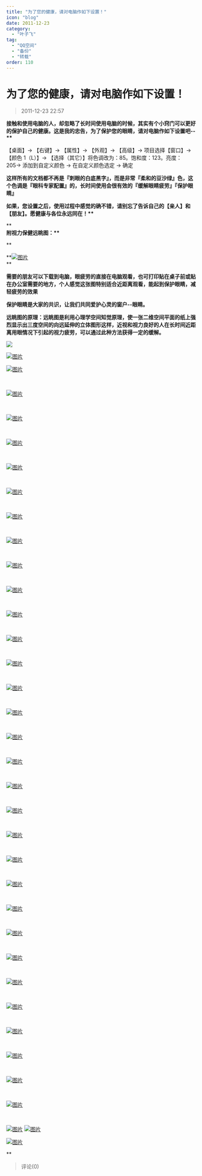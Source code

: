 ```yaml
---
title: "为了您的健康，请对电脑作如下设置！"
icon: "blog"
date: 2011-12-23
category:
  - "叶子飞"
tag:
  - "QQ空间"
  - "备份"
  - "转载"
order: 110
---
```

# 为了您的健康，请对电脑作如下设置！

> 2011-12-23 22:57

**接触和使用电脑的人，却忽略了长时间使用电脑的时候，其实有个小窍门可以更好的保护自己的健康。这是我的忠告，为了保护您的眼睛，请对电脑作如下设置吧\--\*\***

【桌面】→ 【右键】→ 【属性】→ 【外观】→ 【高级】→ 项目选择【窗口】→ 【颜色 1（L）】→ 【选择（其它）】将色调改为：85。饱和度：123。亮度：205→ 添加到自定义颜色 → 在自定义颜色选定 → 确定

**这样所有的文档都不再是『刺眼的白底黑字』，而是非常『柔和的豆沙绿』色，这个色调是『眼科专家配置』的，长时间使用会很有效的『缓解眼睛疲劳』『保护眼睛』**

**如果，您设置之后，使用过程中感觉的确不错，请别忘了告诉自己的【亲人】和【朋友】。愿健康与各位永远同在！\*\***

\*\*  
**附视力保健远眺图：\*\***

\*\*

**[](http://b29.photo.store.qq.com/http_imgload.cgi?/rurl4_b=ead4a0776a10e7157dffd117e32ae0fd836da2450178d47b4ede20e2b56e0512266f3362429018248c4dff09cc810e262cad7c169d950f29d17bea44ae1b325af5b94ea4886115368a189f7c096c12d5d2c7a5b9&a=25&b=29)[](http://b29.photo.store.qq.com/http_imgload.cgi?/rurl4_b=ead4a0776a10e7157dffd117e32ae0fd836da2450178d47b4ede20e2b56e0512266f3362429018248c4dff09cc810e262cad7c169d950f29d17bea44ae1b325af5b94ea4886115368a189f7c096c12d5d2c7a5b9&a=25&b=29)[![图片](https://pan.4a1801.life:11443/d/public/Qzone_wyf/Blogs/images/D9E7BC29.webp)](https://pan.4a1801.life:11443/d/public/Qzone_wyf/Blogs/images/D9E7BC29.webp)  
**

**需要的朋友可以下载到电脑，眼疲劳的直接在电脑观看，也可打印贴在桌子前或贴在办公室需要的地方，个人感觉这张图特别适合近距离观看，能起到保护眼睛，减轻疲劳的效果**

**保护眼睛是大家的共识，让我们共同爱护心灵的窗户\--眼睛。**

**远眺图的原理：远眺图是利用心理学空间知觉原理，使一张二维空间平面的纸上强烈显示出三度空间的向远延伸的立体图形这样，近视和视力良好的人在长时间近距离用眼情况下引起的视力疲劳，可以通过此种方法获得一定的缓解。**

[![](https://pan.4a1801.life:11443/d/public/Qzone_wyf/Blogs/images/66D2CAAB.gif)](https://pan.4a1801.life:11443/d/public/Qzone_wyf/Blogs/images/66D2CAAB.gif)

[](http://b20.photo.store.qq.com/http_imgload.cgi?/rurl4_b=e608e4cd3fb59090361bb60a14faf3882d39383c624c3332abd7ade4fd7bbf3688d5855ac5e4c8e3c00d267ae091709fc2178b72ebfee8eab7ff3843c42c406f3667a75c48fb8b8b0b6b0d1b9d4d58240722de83)[![图片](https://pan.4a1801.life:11443/d/public/Qzone_wyf/Blogs/images/14DEF8CD.webp)](https://pan.4a1801.life:11443/d/public/Qzone_wyf/Blogs/images/14DEF8CD.webp)

[](http://sz.photo.store.qq.com/rurl2=f488e2a96a2a66fa0a196f912d1f995ddd2b8c9f3d0ba8679028f07e0b5fa54669504d00cf8f0c365b62ddc91fc919b4c204c3cdc4e036fb32a901d4e3b4f0c9b900372f125182d2faaca294d08826d12190fbaf)[](http://sz.photo.store.qq.com/rurl2=f488e2a96a2a66fa0a196f912d1f995ddd2b8c9f3d0ba8679028f07e0b5fa54669504d00cf8f0c365b62ddc91fc919b4c204c3cdc4e036fb32a901d4e3b4f0c9b900372f125182d2faaca294d08826d12190fbaf)

[](http://sz.photo.store.qq.com/rurl2=f488e2a96a2a66fa0a196f912d1f995ddd2b8c9f3d0ba8679028f07e0b5fa54669504d00cf8f0c365b62ddc91fc919b4c204c3cdc4e036fb32a901d4e3b4f0c9b900372f125182d2faaca294d08826d12190fbaf)[](http://sz.photo.store.qq.com/rurl2=f488e2a96a2a66fa0a196f912d1f995ddd2b8c9f3d0ba8679028f07e0b5fa54669504d00cf8f0c365b62ddc91fc919b4c204c3cdc4e036fb32a901d4e3b4f0c9b900372f125182d2faaca294d08826d12190fbaf)[](http://sz.photo.store.qq.com/rurl2=f488e2a96a2a66fa0a196f912d1f995ddd2b8c9f3d0ba8679028f07e0b5fa54669504d00cf8f0c365b62ddc91fc919b4c204c3cdc4e036fb32a901d4e3b4f0c9b900372f125182d2faaca294d08826d12190fbaf)[![图片](https://pan.4a1801.life:11443/d/public/Qzone_wyf/Blogs/images/0FA1D139.webp)](https://pan.4a1801.life:11443/d/public/Qzone_wyf/Blogs/images/0FA1D139.webp) ­

­

[](http://sz.photo.store.qq.com/rurl2=d45837f0ab66a9d05338d34e0e17d64b790c3e6976405c1379627afbfed54987452f42f28a77dd07a3af941dc6d7c63a56c87f95136e42269a8df2da9b3a8d42282f4a5bc7c5847254755f1a8f7ce81236b60c99)[](http://sz.photo.store.qq.com/rurl2=d45837f0ab66a9d05338d34e0e17d64b790c3e6976405c1379627afbfed54987452f42f28a77dd07a3af941dc6d7c63a56c87f95136e42269a8df2da9b3a8d42282f4a5bc7c5847254755f1a8f7ce81236b60c99)

[](http://sz.photo.store.qq.com/rurl2=d45837f0ab66a9d05338d34e0e17d64b790c3e6976405c1379627afbfed54987452f42f28a77dd07a3af941dc6d7c63a56c87f95136e42269a8df2da9b3a8d42282f4a5bc7c5847254755f1a8f7ce81236b60c99)[](http://sz.photo.store.qq.com/rurl2=d45837f0ab66a9d05338d34e0e17d64b790c3e6976405c1379627afbfed54987452f42f28a77dd07a3af941dc6d7c63a56c87f95136e42269a8df2da9b3a8d42282f4a5bc7c5847254755f1a8f7ce81236b60c99)[](http://sz.photo.store.qq.com/rurl2=d45837f0ab66a9d05338d34e0e17d64b790c3e6976405c1379627afbfed54987452f42f28a77dd07a3af941dc6d7c63a56c87f95136e42269a8df2da9b3a8d42282f4a5bc7c5847254755f1a8f7ce81236b60c99)[![图片](https://pan.4a1801.life:11443/d/public/Qzone_wyf/Blogs/images/6FE759E5.webp)](https://pan.4a1801.life:11443/d/public/Qzone_wyf/Blogs/images/6FE759E5.webp) ­

­

[](http://sz.photo.store.qq.com/rurl2=5658c7a19a938e2d5000b9b72c10c054a26b3eca5a3bfa7210474461e464d64698756298d9468c80aaecc66e8bdec83f153ae1a5ef75971ec8efcfd0b52eab8100ddfb6240a92f22c02c4ac3c1342744ee12226f)[](http://sz.photo.store.qq.com/rurl2=5658c7a19a938e2d5000b9b72c10c054a26b3eca5a3bfa7210474461e464d64698756298d9468c80aaecc66e8bdec83f153ae1a5ef75971ec8efcfd0b52eab8100ddfb6240a92f22c02c4ac3c1342744ee12226f)

[](http://sz.photo.store.qq.com/rurl2=5658c7a19a938e2d5000b9b72c10c054a26b3eca5a3bfa7210474461e464d64698756298d9468c80aaecc66e8bdec83f153ae1a5ef75971ec8efcfd0b52eab8100ddfb6240a92f22c02c4ac3c1342744ee12226f)[](http://sz.photo.store.qq.com/rurl2=5658c7a19a938e2d5000b9b72c10c054a26b3eca5a3bfa7210474461e464d64698756298d9468c80aaecc66e8bdec83f153ae1a5ef75971ec8efcfd0b52eab8100ddfb6240a92f22c02c4ac3c1342744ee12226f)[](http://sz.photo.store.qq.com/rurl2=5658c7a19a938e2d5000b9b72c10c054a26b3eca5a3bfa7210474461e464d64698756298d9468c80aaecc66e8bdec83f153ae1a5ef75971ec8efcfd0b52eab8100ddfb6240a92f22c02c4ac3c1342744ee12226f)[![图片](https://pan.4a1801.life:11443/d/public/Qzone_wyf/Blogs/images/925C8723.webp)](https://pan.4a1801.life:11443/d/public/Qzone_wyf/Blogs/images/925C8723.webp) ­

­

[](http://sz.photo.store.qq.com/rurl2=2f3221e721b0536dfcfb5b9698d5f2a8a87619300dee80b5db5865818eace2bbc363b4bee4049022c0c41ba684cc7fa4cbb3f15dbc7b39ccfdae92b778b03503d267b34e3c14ba394c28b124d0d45d31904197ae)[](http://sz.photo.store.qq.com/rurl2=2f3221e721b0536dfcfb5b9698d5f2a8a87619300dee80b5db5865818eace2bbc363b4bee4049022c0c41ba684cc7fa4cbb3f15dbc7b39ccfdae92b778b03503d267b34e3c14ba394c28b124d0d45d31904197ae)

[](http://sz.photo.store.qq.com/rurl2=2f3221e721b0536dfcfb5b9698d5f2a8a87619300dee80b5db5865818eace2bbc363b4bee4049022c0c41ba684cc7fa4cbb3f15dbc7b39ccfdae92b778b03503d267b34e3c14ba394c28b124d0d45d31904197ae)[](http://sz.photo.store.qq.com/rurl2=2f3221e721b0536dfcfb5b9698d5f2a8a87619300dee80b5db5865818eace2bbc363b4bee4049022c0c41ba684cc7fa4cbb3f15dbc7b39ccfdae92b778b03503d267b34e3c14ba394c28b124d0d45d31904197ae)[](http://sz.photo.store.qq.com/rurl2=2f3221e721b0536dfcfb5b9698d5f2a8a87619300dee80b5db5865818eace2bbc363b4bee4049022c0c41ba684cc7fa4cbb3f15dbc7b39ccfdae92b778b03503d267b34e3c14ba394c28b124d0d45d31904197ae)[![图片](https://pan.4a1801.life:11443/d/public/Qzone_wyf/Blogs/images/37EF0B3E.webp)](https://pan.4a1801.life:11443/d/public/Qzone_wyf/Blogs/images/37EF0B3E.webp) ­

­

[](http://sz.photo.store.qq.com/rurl2=44a9c2c8d853170f7eea9a8502fa58685edca180ce37e3a9bb6fcb04a6dc09c5a9debd4ff41e4889147292be10fcb67548ff64d9b2bc25ecdeb976accc8dab38d870d331dad95bdc0224b3be185b80fe2d6ece60)[](http://sz.photo.store.qq.com/rurl2=44a9c2c8d853170f7eea9a8502fa58685edca180ce37e3a9bb6fcb04a6dc09c5a9debd4ff41e4889147292be10fcb67548ff64d9b2bc25ecdeb976accc8dab38d870d331dad95bdc0224b3be185b80fe2d6ece60)

[](http://sz.photo.store.qq.com/rurl2=44a9c2c8d853170f7eea9a8502fa58685edca180ce37e3a9bb6fcb04a6dc09c5a9debd4ff41e4889147292be10fcb67548ff64d9b2bc25ecdeb976accc8dab38d870d331dad95bdc0224b3be185b80fe2d6ece60)[](http://sz.photo.store.qq.com/rurl2=44a9c2c8d853170f7eea9a8502fa58685edca180ce37e3a9bb6fcb04a6dc09c5a9debd4ff41e4889147292be10fcb67548ff64d9b2bc25ecdeb976accc8dab38d870d331dad95bdc0224b3be185b80fe2d6ece60)[](http://sz.photo.store.qq.com/rurl2=44a9c2c8d853170f7eea9a8502fa58685edca180ce37e3a9bb6fcb04a6dc09c5a9debd4ff41e4889147292be10fcb67548ff64d9b2bc25ecdeb976accc8dab38d870d331dad95bdc0224b3be185b80fe2d6ece60)[![图片](https://pan.4a1801.life:11443/d/public/Qzone_wyf/Blogs/images/66A200DD.webp)](https://pan.4a1801.life:11443/d/public/Qzone_wyf/Blogs/images/66A200DD.webp) ­

­

[](http://sz.photo.store.qq.com/rurl2=58e555a2fdac6bb4a4f00a322db518de7669ffb5fcc2d9c2a2406599a004b4125a2a1aad76bc4863f107634038ec8258c7611d76d2f03363fdb0ea78d0180dd3ec22334c7c6f5d1e97a79592acd02b22e12f48d5)[](http://sz.photo.store.qq.com/rurl2=58e555a2fdac6bb4a4f00a322db518de7669ffb5fcc2d9c2a2406599a004b4125a2a1aad76bc4863f107634038ec8258c7611d76d2f03363fdb0ea78d0180dd3ec22334c7c6f5d1e97a79592acd02b22e12f48d5)

[](http://sz.photo.store.qq.com/rurl2=58e555a2fdac6bb4a4f00a322db518de7669ffb5fcc2d9c2a2406599a004b4125a2a1aad76bc4863f107634038ec8258c7611d76d2f03363fdb0ea78d0180dd3ec22334c7c6f5d1e97a79592acd02b22e12f48d5)[](http://sz.photo.store.qq.com/rurl2=58e555a2fdac6bb4a4f00a322db518de7669ffb5fcc2d9c2a2406599a004b4125a2a1aad76bc4863f107634038ec8258c7611d76d2f03363fdb0ea78d0180dd3ec22334c7c6f5d1e97a79592acd02b22e12f48d5)[](http://sz.photo.store.qq.com/rurl2=58e555a2fdac6bb4a4f00a322db518de7669ffb5fcc2d9c2a2406599a004b4125a2a1aad76bc4863f107634038ec8258c7611d76d2f03363fdb0ea78d0180dd3ec22334c7c6f5d1e97a79592acd02b22e12f48d5)[![图片](https://pan.4a1801.life:11443/d/public/Qzone_wyf/Blogs/images/B8FF91D4.webp)](https://pan.4a1801.life:11443/d/public/Qzone_wyf/Blogs/images/B8FF91D4.webp) ­

­

[](http://sz.photo.store.qq.com/rurl2=66dac8601f096373b596d5991728a39bc22d53d207116de04c19fb9b42720f192cde4c7f907439380c6fa15987aeac002d73e5f14f91c4f06ee94fa91c939c6090484249eef46f9d09efb56656710378cddf3d80)[](http://sz.photo.store.qq.com/rurl2=66dac8601f096373b596d5991728a39bc22d53d207116de04c19fb9b42720f192cde4c7f907439380c6fa15987aeac002d73e5f14f91c4f06ee94fa91c939c6090484249eef46f9d09efb56656710378cddf3d80)

[](http://sz.photo.store.qq.com/rurl2=66dac8601f096373b596d5991728a39bc22d53d207116de04c19fb9b42720f192cde4c7f907439380c6fa15987aeac002d73e5f14f91c4f06ee94fa91c939c6090484249eef46f9d09efb56656710378cddf3d80)[](http://sz.photo.store.qq.com/rurl2=66dac8601f096373b596d5991728a39bc22d53d207116de04c19fb9b42720f192cde4c7f907439380c6fa15987aeac002d73e5f14f91c4f06ee94fa91c939c6090484249eef46f9d09efb56656710378cddf3d80)[](http://sz.photo.store.qq.com/rurl2=66dac8601f096373b596d5991728a39bc22d53d207116de04c19fb9b42720f192cde4c7f907439380c6fa15987aeac002d73e5f14f91c4f06ee94fa91c939c6090484249eef46f9d09efb56656710378cddf3d80)[![图片](https://pan.4a1801.life:11443/d/public/Qzone_wyf/Blogs/images/E6502565.webp)](https://pan.4a1801.life:11443/d/public/Qzone_wyf/Blogs/images/E6502565.webp) ­

­

[](http://sz.photo.store.qq.com/rurl2=abda5c8ffc7dbf924ff2fd308a3ad9cd38449c8afcad6bc16aca53c3be83ca86c25d6fd92f08a678bf0975880c45db22936d417e700c1179ebb307d7559f893f2ba5203bec59a0c804c12b9fb3faa85665a7902e)[](http://sz.photo.store.qq.com/rurl2=abda5c8ffc7dbf924ff2fd308a3ad9cd38449c8afcad6bc16aca53c3be83ca86c25d6fd92f08a678bf0975880c45db22936d417e700c1179ebb307d7559f893f2ba5203bec59a0c804c12b9fb3faa85665a7902e)

[](http://sz.photo.store.qq.com/rurl2=abda5c8ffc7dbf924ff2fd308a3ad9cd38449c8afcad6bc16aca53c3be83ca86c25d6fd92f08a678bf0975880c45db22936d417e700c1179ebb307d7559f893f2ba5203bec59a0c804c12b9fb3faa85665a7902e)[](http://sz.photo.store.qq.com/rurl2=abda5c8ffc7dbf924ff2fd308a3ad9cd38449c8afcad6bc16aca53c3be83ca86c25d6fd92f08a678bf0975880c45db22936d417e700c1179ebb307d7559f893f2ba5203bec59a0c804c12b9fb3faa85665a7902e)[](http://sz.photo.store.qq.com/rurl2=abda5c8ffc7dbf924ff2fd308a3ad9cd38449c8afcad6bc16aca53c3be83ca86c25d6fd92f08a678bf0975880c45db22936d417e700c1179ebb307d7559f893f2ba5203bec59a0c804c12b9fb3faa85665a7902e)[![图片](https://pan.4a1801.life:11443/d/public/Qzone_wyf/Blogs/images/9641A2D5.webp)](https://pan.4a1801.life:11443/d/public/Qzone_wyf/Blogs/images/9641A2D5.webp) ­

­

[](http://sz.photo.store.qq.com/rurl2=eb5b688f402314d3bd26461591201af0a7679b5f88de06383abf6ec855c77cad3bd14fea38a677a90f13e5e14ce0a4e8c0422db20e35c10717b3297531abf65ae0b262b6d042f179efd337b8ee59c12e49693702)[](http://sz.photo.store.qq.com/rurl2=eb5b688f402314d3bd26461591201af0a7679b5f88de06383abf6ec855c77cad3bd14fea38a677a90f13e5e14ce0a4e8c0422db20e35c10717b3297531abf65ae0b262b6d042f179efd337b8ee59c12e49693702)

[](http://sz.photo.store.qq.com/rurl2=eb5b688f402314d3bd26461591201af0a7679b5f88de06383abf6ec855c77cad3bd14fea38a677a90f13e5e14ce0a4e8c0422db20e35c10717b3297531abf65ae0b262b6d042f179efd337b8ee59c12e49693702)[](http://sz.photo.store.qq.com/rurl2=eb5b688f402314d3bd26461591201af0a7679b5f88de06383abf6ec855c77cad3bd14fea38a677a90f13e5e14ce0a4e8c0422db20e35c10717b3297531abf65ae0b262b6d042f179efd337b8ee59c12e49693702)[](http://sz.photo.store.qq.com/rurl2=eb5b688f402314d3bd26461591201af0a7679b5f88de06383abf6ec855c77cad3bd14fea38a677a90f13e5e14ce0a4e8c0422db20e35c10717b3297531abf65ae0b262b6d042f179efd337b8ee59c12e49693702)[![图片](https://pan.4a1801.life:11443/d/public/Qzone_wyf/Blogs/images/9A2CC3C9.webp)](https://pan.4a1801.life:11443/d/public/Qzone_wyf/Blogs/images/9A2CC3C9.webp) ­

­

[](http://sz.photo.store.qq.com/rurl2=3e742516f8c4a9170f51dc404602e47b99c6486aa1448e55ee52fa85330c08de46c9586753176f4ed45e49e8dc6d273fe3f2332ec25b8293eb164d50bd54c48cc1e2bfe67c426a8f7603ca3859f9ff0b9c8e770e)[](http://sz.photo.store.qq.com/rurl2=3e742516f8c4a9170f51dc404602e47b99c6486aa1448e55ee52fa85330c08de46c9586753176f4ed45e49e8dc6d273fe3f2332ec25b8293eb164d50bd54c48cc1e2bfe67c426a8f7603ca3859f9ff0b9c8e770e)

[](http://sz.photo.store.qq.com/rurl2=3e742516f8c4a9170f51dc404602e47b99c6486aa1448e55ee52fa85330c08de46c9586753176f4ed45e49e8dc6d273fe3f2332ec25b8293eb164d50bd54c48cc1e2bfe67c426a8f7603ca3859f9ff0b9c8e770e)[](http://sz.photo.store.qq.com/rurl2=3e742516f8c4a9170f51dc404602e47b99c6486aa1448e55ee52fa85330c08de46c9586753176f4ed45e49e8dc6d273fe3f2332ec25b8293eb164d50bd54c48cc1e2bfe67c426a8f7603ca3859f9ff0b9c8e770e)[](http://sz.photo.store.qq.com/rurl2=3e742516f8c4a9170f51dc404602e47b99c6486aa1448e55ee52fa85330c08de46c9586753176f4ed45e49e8dc6d273fe3f2332ec25b8293eb164d50bd54c48cc1e2bfe67c426a8f7603ca3859f9ff0b9c8e770e)[![图片](https://pan.4a1801.life:11443/d/public/Qzone_wyf/Blogs/images/5BE8C1DB.webp)](https://pan.4a1801.life:11443/d/public/Qzone_wyf/Blogs/images/5BE8C1DB.webp) ­

­

[](http://sz.photo.store.qq.com/rurl2=07d14d1fb2395501cee104da30134083a237008da9f6f25d29a6454953e6ea9337435a5b5b7f7708dad2bf4f03375abf2e45993c0da771321ce7421d4ab83ddd5373a0ffb8aa0a10f846a67b158181ab71c464cc)[](http://sz.photo.store.qq.com/rurl2=07d14d1fb2395501cee104da30134083a237008da9f6f25d29a6454953e6ea9337435a5b5b7f7708dad2bf4f03375abf2e45993c0da771321ce7421d4ab83ddd5373a0ffb8aa0a10f846a67b158181ab71c464cc)

[](http://sz.photo.store.qq.com/rurl2=07d14d1fb2395501cee104da30134083a237008da9f6f25d29a6454953e6ea9337435a5b5b7f7708dad2bf4f03375abf2e45993c0da771321ce7421d4ab83ddd5373a0ffb8aa0a10f846a67b158181ab71c464cc)[](http://sz.photo.store.qq.com/rurl2=07d14d1fb2395501cee104da30134083a237008da9f6f25d29a6454953e6ea9337435a5b5b7f7708dad2bf4f03375abf2e45993c0da771321ce7421d4ab83ddd5373a0ffb8aa0a10f846a67b158181ab71c464cc)[](http://sz.photo.store.qq.com/rurl2=07d14d1fb2395501cee104da30134083a237008da9f6f25d29a6454953e6ea9337435a5b5b7f7708dad2bf4f03375abf2e45993c0da771321ce7421d4ab83ddd5373a0ffb8aa0a10f846a67b158181ab71c464cc)[![图片](https://pan.4a1801.life:11443/d/public/Qzone_wyf/Blogs/images/D49CE506.webp)](https://pan.4a1801.life:11443/d/public/Qzone_wyf/Blogs/images/D49CE506.webp) ­

­

[](http://sz.photo.store.qq.com/rurl2=dcd090076b2cdec24cfb8b9312961957aa05a1a1861983dac2d21b65677fc883506ad69509e8d38ad7c8adde9e94cbacad63048d70a1f92d3b7c2b264261196501f2adfdfe373e99171f732233f09299e0d985e9)[](http://sz.photo.store.qq.com/rurl2=dcd090076b2cdec24cfb8b9312961957aa05a1a1861983dac2d21b65677fc883506ad69509e8d38ad7c8adde9e94cbacad63048d70a1f92d3b7c2b264261196501f2adfdfe373e99171f732233f09299e0d985e9)

[](http://sz.photo.store.qq.com/rurl2=dcd090076b2cdec24cfb8b9312961957aa05a1a1861983dac2d21b65677fc883506ad69509e8d38ad7c8adde9e94cbacad63048d70a1f92d3b7c2b264261196501f2adfdfe373e99171f732233f09299e0d985e9)[](http://sz.photo.store.qq.com/rurl2=dcd090076b2cdec24cfb8b9312961957aa05a1a1861983dac2d21b65677fc883506ad69509e8d38ad7c8adde9e94cbacad63048d70a1f92d3b7c2b264261196501f2adfdfe373e99171f732233f09299e0d985e9)[](http://sz.photo.store.qq.com/rurl2=dcd090076b2cdec24cfb8b9312961957aa05a1a1861983dac2d21b65677fc883506ad69509e8d38ad7c8adde9e94cbacad63048d70a1f92d3b7c2b264261196501f2adfdfe373e99171f732233f09299e0d985e9)[![图片](https://pan.4a1801.life:11443/d/public/Qzone_wyf/Blogs/images/4E972177.webp)](https://pan.4a1801.life:11443/d/public/Qzone_wyf/Blogs/images/4E972177.webp) ­

­

[](http://sz.photo.store.qq.com/rurl2=e9673b69d723cf0e9ebc0ef0ff9dc81a085701e9acdd872d206e750f0d79578ce8c551f37c2062bdbaba7275da31f9c7d943b5786c52bbd97a1bcce6cef5ace4e1b3d8c8666b0df1d21ef2c3ce45aaed8dd96bdd)[](http://sz.photo.store.qq.com/rurl2=e9673b69d723cf0e9ebc0ef0ff9dc81a085701e9acdd872d206e750f0d79578ce8c551f37c2062bdbaba7275da31f9c7d943b5786c52bbd97a1bcce6cef5ace4e1b3d8c8666b0df1d21ef2c3ce45aaed8dd96bdd)

[](http://sz.photo.store.qq.com/rurl2=e9673b69d723cf0e9ebc0ef0ff9dc81a085701e9acdd872d206e750f0d79578ce8c551f37c2062bdbaba7275da31f9c7d943b5786c52bbd97a1bcce6cef5ace4e1b3d8c8666b0df1d21ef2c3ce45aaed8dd96bdd)[](http://sz.photo.store.qq.com/rurl2=e9673b69d723cf0e9ebc0ef0ff9dc81a085701e9acdd872d206e750f0d79578ce8c551f37c2062bdbaba7275da31f9c7d943b5786c52bbd97a1bcce6cef5ace4e1b3d8c8666b0df1d21ef2c3ce45aaed8dd96bdd)[](http://sz.photo.store.qq.com/rurl2=e9673b69d723cf0e9ebc0ef0ff9dc81a085701e9acdd872d206e750f0d79578ce8c551f37c2062bdbaba7275da31f9c7d943b5786c52bbd97a1bcce6cef5ace4e1b3d8c8666b0df1d21ef2c3ce45aaed8dd96bdd)[![图片](https://pan.4a1801.life:11443/d/public/Qzone_wyf/Blogs/images/808B12CC.webp)](https://pan.4a1801.life:11443/d/public/Qzone_wyf/Blogs/images/808B12CC.webp) ­

­

[](http://sz.photo.store.qq.com/rurl2=bd5cf436a3bdd92f3eabb93ccf6f14df626438ca5212a736c8e0394a6dc495b3a97247c2dca85b012438ee5194c0b806e2b55889ed7b876f5837e5dab9530942106055c14bde66429dec90265c0f77e0446d3e3c)[](http://sz.photo.store.qq.com/rurl2=bd5cf436a3bdd92f3eabb93ccf6f14df626438ca5212a736c8e0394a6dc495b3a97247c2dca85b012438ee5194c0b806e2b55889ed7b876f5837e5dab9530942106055c14bde66429dec90265c0f77e0446d3e3c)

[](http://sz.photo.store.qq.com/rurl2=bd5cf436a3bdd92f3eabb93ccf6f14df626438ca5212a736c8e0394a6dc495b3a97247c2dca85b012438ee5194c0b806e2b55889ed7b876f5837e5dab9530942106055c14bde66429dec90265c0f77e0446d3e3c)[](http://sz.photo.store.qq.com/rurl2=bd5cf436a3bdd92f3eabb93ccf6f14df626438ca5212a736c8e0394a6dc495b3a97247c2dca85b012438ee5194c0b806e2b55889ed7b876f5837e5dab9530942106055c14bde66429dec90265c0f77e0446d3e3c)[](http://sz.photo.store.qq.com/rurl2=bd5cf436a3bdd92f3eabb93ccf6f14df626438ca5212a736c8e0394a6dc495b3a97247c2dca85b012438ee5194c0b806e2b55889ed7b876f5837e5dab9530942106055c14bde66429dec90265c0f77e0446d3e3c)[![图片](https://pan.4a1801.life:11443/d/public/Qzone_wyf/Blogs/images/C5402D13.webp)](https://pan.4a1801.life:11443/d/public/Qzone_wyf/Blogs/images/C5402D13.webp) ­

­

[](http://sz.photo.store.qq.com/rurl2=d41c5a08c3dace0e87461595ddf82bdb7b0f44a885edcdc4cbd6034025688dd6700be3c9b4843e7a7e0ef01b221c39aa134a671a3345d1589e531d3f56157ae13dd128bcb36e204b9983c045506eabca5c21ca4e)[](http://sz.photo.store.qq.com/rurl2=d41c5a08c3dace0e87461595ddf82bdb7b0f44a885edcdc4cbd6034025688dd6700be3c9b4843e7a7e0ef01b221c39aa134a671a3345d1589e531d3f56157ae13dd128bcb36e204b9983c045506eabca5c21ca4e)

[](http://sz.photo.store.qq.com/rurl2=d41c5a08c3dace0e87461595ddf82bdb7b0f44a885edcdc4cbd6034025688dd6700be3c9b4843e7a7e0ef01b221c39aa134a671a3345d1589e531d3f56157ae13dd128bcb36e204b9983c045506eabca5c21ca4e)[](http://sz.photo.store.qq.com/rurl2=d41c5a08c3dace0e87461595ddf82bdb7b0f44a885edcdc4cbd6034025688dd6700be3c9b4843e7a7e0ef01b221c39aa134a671a3345d1589e531d3f56157ae13dd128bcb36e204b9983c045506eabca5c21ca4e)[](http://sz.photo.store.qq.com/rurl2=d41c5a08c3dace0e87461595ddf82bdb7b0f44a885edcdc4cbd6034025688dd6700be3c9b4843e7a7e0ef01b221c39aa134a671a3345d1589e531d3f56157ae13dd128bcb36e204b9983c045506eabca5c21ca4e)[![图片](https://pan.4a1801.life:11443/d/public/Qzone_wyf/Blogs/images/1312E444.webp)](https://pan.4a1801.life:11443/d/public/Qzone_wyf/Blogs/images/1312E444.webp) ­

­

[](http://sz.photo.store.qq.com/rurl2=d6e47ffbe0aba8d4d8751c2dfe5464da458ee84d984882087eef53a3738da65f9cce64875c7fe9f592eaee12ed7580684ca82d0bd06c013f7bb1cd973667facc209f5b73b995b6cfec606b600faadf361dd1781f)[](http://sz.photo.store.qq.com/rurl2=d6e47ffbe0aba8d4d8751c2dfe5464da458ee84d984882087eef53a3738da65f9cce64875c7fe9f592eaee12ed7580684ca82d0bd06c013f7bb1cd973667facc209f5b73b995b6cfec606b600faadf361dd1781f)

[](http://sz.photo.store.qq.com/rurl2=d6e47ffbe0aba8d4d8751c2dfe5464da458ee84d984882087eef53a3738da65f9cce64875c7fe9f592eaee12ed7580684ca82d0bd06c013f7bb1cd973667facc209f5b73b995b6cfec606b600faadf361dd1781f)[](http://sz.photo.store.qq.com/rurl2=d6e47ffbe0aba8d4d8751c2dfe5464da458ee84d984882087eef53a3738da65f9cce64875c7fe9f592eaee12ed7580684ca82d0bd06c013f7bb1cd973667facc209f5b73b995b6cfec606b600faadf361dd1781f)[](http://sz.photo.store.qq.com/rurl2=d6e47ffbe0aba8d4d8751c2dfe5464da458ee84d984882087eef53a3738da65f9cce64875c7fe9f592eaee12ed7580684ca82d0bd06c013f7bb1cd973667facc209f5b73b995b6cfec606b600faadf361dd1781f)[![图片](https://pan.4a1801.life:11443/d/public/Qzone_wyf/Blogs/images/9424754D.webp)](https://pan.4a1801.life:11443/d/public/Qzone_wyf/Blogs/images/9424754D.webp) ­

­

[](http://sz.photo.store.qq.com/rurl2=1e2809156b149471206264bc6f58da83c93149b0639c9eb88353b5f89d728dc198d40c1da2d9290a88121cf46f243d703dfc4cfdbc3e35b0e58e1327586d1f66793bf59c7471e34e64a1a4832a17fc401fb2ed08)[](http://sz.photo.store.qq.com/rurl2=1e2809156b149471206264bc6f58da83c93149b0639c9eb88353b5f89d728dc198d40c1da2d9290a88121cf46f243d703dfc4cfdbc3e35b0e58e1327586d1f66793bf59c7471e34e64a1a4832a17fc401fb2ed08)

[](http://sz.photo.store.qq.com/rurl2=1e2809156b149471206264bc6f58da83c93149b0639c9eb88353b5f89d728dc198d40c1da2d9290a88121cf46f243d703dfc4cfdbc3e35b0e58e1327586d1f66793bf59c7471e34e64a1a4832a17fc401fb2ed08)[](http://sz.photo.store.qq.com/rurl2=1e2809156b149471206264bc6f58da83c93149b0639c9eb88353b5f89d728dc198d40c1da2d9290a88121cf46f243d703dfc4cfdbc3e35b0e58e1327586d1f66793bf59c7471e34e64a1a4832a17fc401fb2ed08)[](http://sz.photo.store.qq.com/rurl2=1e2809156b149471206264bc6f58da83c93149b0639c9eb88353b5f89d728dc198d40c1da2d9290a88121cf46f243d703dfc4cfdbc3e35b0e58e1327586d1f66793bf59c7471e34e64a1a4832a17fc401fb2ed08)[![图片](https://pan.4a1801.life:11443/d/public/Qzone_wyf/Blogs/images/BDFAAAE7.webp)](https://pan.4a1801.life:11443/d/public/Qzone_wyf/Blogs/images/BDFAAAE7.webp) ­

­

[](http://sz.photo.store.qq.com/rurl2=0cb1319be15689a43e69d3d025d134d75790c0be0be6d5beb76ddfb749b76944763754e0f51f93cddf55b0bb62c5a516f13a0b3b76136223047592aa0f2ceda4a9d5baa48b7f7a3705e95f4c2f48bc39e4fc7d6c)[](http://sz.photo.store.qq.com/rurl2=0cb1319be15689a43e69d3d025d134d75790c0be0be6d5beb76ddfb749b76944763754e0f51f93cddf55b0bb62c5a516f13a0b3b76136223047592aa0f2ceda4a9d5baa48b7f7a3705e95f4c2f48bc39e4fc7d6c)

[](http://sz.photo.store.qq.com/rurl2=0cb1319be15689a43e69d3d025d134d75790c0be0be6d5beb76ddfb749b76944763754e0f51f93cddf55b0bb62c5a516f13a0b3b76136223047592aa0f2ceda4a9d5baa48b7f7a3705e95f4c2f48bc39e4fc7d6c)[](http://sz.photo.store.qq.com/rurl2=0cb1319be15689a43e69d3d025d134d75790c0be0be6d5beb76ddfb749b76944763754e0f51f93cddf55b0bb62c5a516f13a0b3b76136223047592aa0f2ceda4a9d5baa48b7f7a3705e95f4c2f48bc39e4fc7d6c)[](http://sz.photo.store.qq.com/rurl2=0cb1319be15689a43e69d3d025d134d75790c0be0be6d5beb76ddfb749b76944763754e0f51f93cddf55b0bb62c5a516f13a0b3b76136223047592aa0f2ceda4a9d5baa48b7f7a3705e95f4c2f48bc39e4fc7d6c)[![图片](https://pan.4a1801.life:11443/d/public/Qzone_wyf/Blogs/images/F9D23A64.webp)](https://pan.4a1801.life:11443/d/public/Qzone_wyf/Blogs/images/F9D23A64.webp) ­

­

[](http://sz.photo.store.qq.com/rurl2=56593839040bbc8c4b1d779b991c79e9e94b2383beb25d58cb338f8d9ce13b9734b525924f4f21efbc766e0ef1f57794ce357f2ee1524d1aeff243d39fc245b7a4c6b9ae4e3ea930b48145b31c965ab05a558228)[](http://sz.photo.store.qq.com/rurl2=56593839040bbc8c4b1d779b991c79e9e94b2383beb25d58cb338f8d9ce13b9734b525924f4f21efbc766e0ef1f57794ce357f2ee1524d1aeff243d39fc245b7a4c6b9ae4e3ea930b48145b31c965ab05a558228)

[](http://sz.photo.store.qq.com/rurl2=56593839040bbc8c4b1d779b991c79e9e94b2383beb25d58cb338f8d9ce13b9734b525924f4f21efbc766e0ef1f57794ce357f2ee1524d1aeff243d39fc245b7a4c6b9ae4e3ea930b48145b31c965ab05a558228)[](http://sz.photo.store.qq.com/rurl2=56593839040bbc8c4b1d779b991c79e9e94b2383beb25d58cb338f8d9ce13b9734b525924f4f21efbc766e0ef1f57794ce357f2ee1524d1aeff243d39fc245b7a4c6b9ae4e3ea930b48145b31c965ab05a558228)[](http://sz.photo.store.qq.com/rurl2=56593839040bbc8c4b1d779b991c79e9e94b2383beb25d58cb338f8d9ce13b9734b525924f4f21efbc766e0ef1f57794ce357f2ee1524d1aeff243d39fc245b7a4c6b9ae4e3ea930b48145b31c965ab05a558228)[![图片](https://pan.4a1801.life:11443/d/public/Qzone_wyf/Blogs/images/2238C54F.webp)](https://pan.4a1801.life:11443/d/public/Qzone_wyf/Blogs/images/2238C54F.webp) ­

­

[](http://sz.photo.store.qq.com/rurl2=2629c1fe53dcd8ccbb26e2890d5809ecad6604ae52dcd71d51eabbab471ca20df1b60e48f3e57d8bfc42e0d50d58908f1453cd68138f634a5161ff5e2339d914a5c7e164d6f8fc589f5fdfb3ba44067987183a2e)[](http://sz.photo.store.qq.com/rurl2=2629c1fe53dcd8ccbb26e2890d5809ecad6604ae52dcd71d51eabbab471ca20df1b60e48f3e57d8bfc42e0d50d58908f1453cd68138f634a5161ff5e2339d914a5c7e164d6f8fc589f5fdfb3ba44067987183a2e)

[](http://sz.photo.store.qq.com/rurl2=2629c1fe53dcd8ccbb26e2890d5809ecad6604ae52dcd71d51eabbab471ca20df1b60e48f3e57d8bfc42e0d50d58908f1453cd68138f634a5161ff5e2339d914a5c7e164d6f8fc589f5fdfb3ba44067987183a2e)[](http://sz.photo.store.qq.com/rurl2=2629c1fe53dcd8ccbb26e2890d5809ecad6604ae52dcd71d51eabbab471ca20df1b60e48f3e57d8bfc42e0d50d58908f1453cd68138f634a5161ff5e2339d914a5c7e164d6f8fc589f5fdfb3ba44067987183a2e)[](http://sz.photo.store.qq.com/rurl2=2629c1fe53dcd8ccbb26e2890d5809ecad6604ae52dcd71d51eabbab471ca20df1b60e48f3e57d8bfc42e0d50d58908f1453cd68138f634a5161ff5e2339d914a5c7e164d6f8fc589f5fdfb3ba44067987183a2e)[![图片](https://pan.4a1801.life:11443/d/public/Qzone_wyf/Blogs/images/4C55A798.webp)](https://pan.4a1801.life:11443/d/public/Qzone_wyf/Blogs/images/4C55A798.webp) ­

­

[](http://sz.photo.store.qq.com/rurl2=8cc9600f93ae1ec9802f84142ee6fa08085aafd2cd008103c806bc7a357393c2662a9180bbc064d247d5791f92f1315ab98176c335c066cd26fe5fc9eb3c30c5b922d426243a3f4364d17df78c90d99d36df9357)[](http://sz.photo.store.qq.com/rurl2=8cc9600f93ae1ec9802f84142ee6fa08085aafd2cd008103c806bc7a357393c2662a9180bbc064d247d5791f92f1315ab98176c335c066cd26fe5fc9eb3c30c5b922d426243a3f4364d17df78c90d99d36df9357)

[](http://sz.photo.store.qq.com/rurl2=8cc9600f93ae1ec9802f84142ee6fa08085aafd2cd008103c806bc7a357393c2662a9180bbc064d247d5791f92f1315ab98176c335c066cd26fe5fc9eb3c30c5b922d426243a3f4364d17df78c90d99d36df9357)[](http://sz.photo.store.qq.com/rurl2=8cc9600f93ae1ec9802f84142ee6fa08085aafd2cd008103c806bc7a357393c2662a9180bbc064d247d5791f92f1315ab98176c335c066cd26fe5fc9eb3c30c5b922d426243a3f4364d17df78c90d99d36df9357)[](http://sz.photo.store.qq.com/rurl2=8cc9600f93ae1ec9802f84142ee6fa08085aafd2cd008103c806bc7a357393c2662a9180bbc064d247d5791f92f1315ab98176c335c066cd26fe5fc9eb3c30c5b922d426243a3f4364d17df78c90d99d36df9357)[![图片](https://pan.4a1801.life:11443/d/public/Qzone_wyf/Blogs/images/69848BB0.webp)](https://pan.4a1801.life:11443/d/public/Qzone_wyf/Blogs/images/69848BB0.webp) ­

­

[](http://sz.photo.store.qq.com/rurl2=7cb8e3c52bac899666e2b763ecba19f9cf7a2b6496aaaff0335708670cadd48ad3a2e7b0d163bcbb5a06f7b12c194e77549257a165c20a85013f1d8703ca01fc2b8397589d52a6932912beb41260331ce195c98d)[](http://sz.photo.store.qq.com/rurl2=7cb8e3c52bac899666e2b763ecba19f9cf7a2b6496aaaff0335708670cadd48ad3a2e7b0d163bcbb5a06f7b12c194e77549257a165c20a85013f1d8703ca01fc2b8397589d52a6932912beb41260331ce195c98d)

[](http://sz.photo.store.qq.com/rurl2=7cb8e3c52bac899666e2b763ecba19f9cf7a2b6496aaaff0335708670cadd48ad3a2e7b0d163bcbb5a06f7b12c194e77549257a165c20a85013f1d8703ca01fc2b8397589d52a6932912beb41260331ce195c98d)[](http://sz.photo.store.qq.com/rurl2=7cb8e3c52bac899666e2b763ecba19f9cf7a2b6496aaaff0335708670cadd48ad3a2e7b0d163bcbb5a06f7b12c194e77549257a165c20a85013f1d8703ca01fc2b8397589d52a6932912beb41260331ce195c98d)[](http://sz.photo.store.qq.com/rurl2=7cb8e3c52bac899666e2b763ecba19f9cf7a2b6496aaaff0335708670cadd48ad3a2e7b0d163bcbb5a06f7b12c194e77549257a165c20a85013f1d8703ca01fc2b8397589d52a6932912beb41260331ce195c98d)[![图片](https://pan.4a1801.life:11443/d/public/Qzone_wyf/Blogs/images/C1FEA438.webp)](https://pan.4a1801.life:11443/d/public/Qzone_wyf/Blogs/images/C1FEA438.webp) ­

­

[](http://sz.photo.store.qq.com/rurl2=d5220f18a2f16e6e5f0b4465025dc53815b66b78f8b38e3a82d41bcf88021b574bba5792326fff13e243fd7b8a6d770e638b0d30d96e786cddb448084b0d817d420f4e5d5f8a3db4e6934d59294443a9bf1762e6)[](http://sz.photo.store.qq.com/rurl2=d5220f18a2f16e6e5f0b4465025dc53815b66b78f8b38e3a82d41bcf88021b574bba5792326fff13e243fd7b8a6d770e638b0d30d96e786cddb448084b0d817d420f4e5d5f8a3db4e6934d59294443a9bf1762e6)

[](http://sz.photo.store.qq.com/rurl2=d5220f18a2f16e6e5f0b4465025dc53815b66b78f8b38e3a82d41bcf88021b574bba5792326fff13e243fd7b8a6d770e638b0d30d96e786cddb448084b0d817d420f4e5d5f8a3db4e6934d59294443a9bf1762e6)[](http://sz.photo.store.qq.com/rurl2=d5220f18a2f16e6e5f0b4465025dc53815b66b78f8b38e3a82d41bcf88021b574bba5792326fff13e243fd7b8a6d770e638b0d30d96e786cddb448084b0d817d420f4e5d5f8a3db4e6934d59294443a9bf1762e6)[](http://sz.photo.store.qq.com/rurl2=d5220f18a2f16e6e5f0b4465025dc53815b66b78f8b38e3a82d41bcf88021b574bba5792326fff13e243fd7b8a6d770e638b0d30d96e786cddb448084b0d817d420f4e5d5f8a3db4e6934d59294443a9bf1762e6)[![图片](https://pan.4a1801.life:11443/d/public/Qzone_wyf/Blogs/images/97998ADC.webp)](https://pan.4a1801.life:11443/d/public/Qzone_wyf/Blogs/images/97998ADC.webp) ­

­

[](http://sz.photo.store.qq.com/rurl2=abda5c8ffc7dbf924ff2fd308a3ad9cde37abed029dd3a931c56bc0117194545765a8782a043e070a36b5dd380a000f880158fde32a7963a19247fd5630010477010220f497f39e6aa0e2afdc993eb39f522fa74)[](http://sz.photo.store.qq.com/rurl2=abda5c8ffc7dbf924ff2fd308a3ad9cde37abed029dd3a931c56bc0117194545765a8782a043e070a36b5dd380a000f880158fde32a7963a19247fd5630010477010220f497f39e6aa0e2afdc993eb39f522fa74)

[](http://sz.photo.store.qq.com/rurl2=abda5c8ffc7dbf924ff2fd308a3ad9cde37abed029dd3a931c56bc0117194545765a8782a043e070a36b5dd380a000f880158fde32a7963a19247fd5630010477010220f497f39e6aa0e2afdc993eb39f522fa74)[](http://sz.photo.store.qq.com/rurl2=abda5c8ffc7dbf924ff2fd308a3ad9cde37abed029dd3a931c56bc0117194545765a8782a043e070a36b5dd380a000f880158fde32a7963a19247fd5630010477010220f497f39e6aa0e2afdc993eb39f522fa74)[](http://sz.photo.store.qq.com/rurl2=abda5c8ffc7dbf924ff2fd308a3ad9cde37abed029dd3a931c56bc0117194545765a8782a043e070a36b5dd380a000f880158fde32a7963a19247fd5630010477010220f497f39e6aa0e2afdc993eb39f522fa74)[![图片](https://pan.4a1801.life:11443/d/public/Qzone_wyf/Blogs/images/B2B2FBA0.webp)](https://pan.4a1801.life:11443/d/public/Qzone_wyf/Blogs/images/B2B2FBA0.webp) ­

­

[](http://sz.photo.store.qq.com/rurl2=a9e13f1518be0a7a3ce434c7930a3ae58283c04389c9912ff3b59ab0bd9d92abbdc32cab4f468494a0295029d775e3748bb37a9f707963ec982587cb84218d18458a88af75c21defa449301e3f27aadedb0a32e5)[](http://sz.photo.store.qq.com/rurl2=a9e13f1518be0a7a3ce434c7930a3ae58283c04389c9912ff3b59ab0bd9d92abbdc32cab4f468494a0295029d775e3748bb37a9f707963ec982587cb84218d18458a88af75c21defa449301e3f27aadedb0a32e5)

[](http://sz.photo.store.qq.com/rurl2=a9e13f1518be0a7a3ce434c7930a3ae58283c04389c9912ff3b59ab0bd9d92abbdc32cab4f468494a0295029d775e3748bb37a9f707963ec982587cb84218d18458a88af75c21defa449301e3f27aadedb0a32e5)[](http://sz.photo.store.qq.com/rurl2=a9e13f1518be0a7a3ce434c7930a3ae58283c04389c9912ff3b59ab0bd9d92abbdc32cab4f468494a0295029d775e3748bb37a9f707963ec982587cb84218d18458a88af75c21defa449301e3f27aadedb0a32e5)[](http://sz.photo.store.qq.com/rurl2=a9e13f1518be0a7a3ce434c7930a3ae58283c04389c9912ff3b59ab0bd9d92abbdc32cab4f468494a0295029d775e3748bb37a9f707963ec982587cb84218d18458a88af75c21defa449301e3f27aadedb0a32e5)[![图片](https://pan.4a1801.life:11443/d/public/Qzone_wyf/Blogs/images/52E99098.webp)](https://pan.4a1801.life:11443/d/public/Qzone_wyf/Blogs/images/52E99098.webp) ­

­

[](http://sz.photo.store.qq.com/rurl2=9f10d34805afd2f615ad00e6eacfb311c1b10476769865b350dcc472b8441357cc8c752545958c8e9b9790ffd855229b4232b74793f8d7fdf36bb6bae8bffa8ae89ddc4921783205dc2146ee0459509e800a7dcc)[](http://sz.photo.store.qq.com/rurl2=9f10d34805afd2f615ad00e6eacfb311c1b10476769865b350dcc472b8441357cc8c752545958c8e9b9790ffd855229b4232b74793f8d7fdf36bb6bae8bffa8ae89ddc4921783205dc2146ee0459509e800a7dcc)

[](http://sz.photo.store.qq.com/rurl2=9f10d34805afd2f615ad00e6eacfb311c1b10476769865b350dcc472b8441357cc8c752545958c8e9b9790ffd855229b4232b74793f8d7fdf36bb6bae8bffa8ae89ddc4921783205dc2146ee0459509e800a7dcc)[](http://sz.photo.store.qq.com/rurl2=9f10d34805afd2f615ad00e6eacfb311c1b10476769865b350dcc472b8441357cc8c752545958c8e9b9790ffd855229b4232b74793f8d7fdf36bb6bae8bffa8ae89ddc4921783205dc2146ee0459509e800a7dcc)[](http://sz.photo.store.qq.com/rurl2=9f10d34805afd2f615ad00e6eacfb311c1b10476769865b350dcc472b8441357cc8c752545958c8e9b9790ffd855229b4232b74793f8d7fdf36bb6bae8bffa8ae89ddc4921783205dc2146ee0459509e800a7dcc)[![图片](https://pan.4a1801.life:11443/d/public/Qzone_wyf/Blogs/images/C1173A7C.webp)](https://pan.4a1801.life:11443/d/public/Qzone_wyf/Blogs/images/C1173A7C.webp) ­

­

[](http://sz.photo.store.qq.com/rurl2=ada66efa48e6072cec1c551a39add101444f43b0fb23d6107d109054cf106085ca238647e26e4d8552886619726c9392981529af71f6bc00653dc74ff3be7ee4c5ef2619a52acb0dab1754880d88f329ac25c84f)[](http://sz.photo.store.qq.com/rurl2=ada66efa48e6072cec1c551a39add101444f43b0fb23d6107d109054cf106085ca238647e26e4d8552886619726c9392981529af71f6bc00653dc74ff3be7ee4c5ef2619a52acb0dab1754880d88f329ac25c84f)

[](http://sz.photo.store.qq.com/rurl2=ada66efa48e6072cec1c551a39add101444f43b0fb23d6107d109054cf106085ca238647e26e4d8552886619726c9392981529af71f6bc00653dc74ff3be7ee4c5ef2619a52acb0dab1754880d88f329ac25c84f)[](http://sz.photo.store.qq.com/rurl2=ada66efa48e6072cec1c551a39add101444f43b0fb23d6107d109054cf106085ca238647e26e4d8552886619726c9392981529af71f6bc00653dc74ff3be7ee4c5ef2619a52acb0dab1754880d88f329ac25c84f)[](http://sz.photo.store.qq.com/rurl2=ada66efa48e6072cec1c551a39add101444f43b0fb23d6107d109054cf106085ca238647e26e4d8552886619726c9392981529af71f6bc00653dc74ff3be7ee4c5ef2619a52acb0dab1754880d88f329ac25c84f)[![图片](https://pan.4a1801.life:11443/d/public/Qzone_wyf/Blogs/images/C8FC593F.webp)](https://pan.4a1801.life:11443/d/public/Qzone_wyf/Blogs/images/C8FC593F.webp) ­

­

[](http://sz.photo.store.qq.com/rurl2=e26ea006388930a5e67bbcc89d872d3df81576deb5c0aafea51e71838c23ac74be854a717a46e8d5c06a844f7974ebeceba9a1e3a4b99a9f95aec0ff4af1338fb4873eafa7d3224a5c67301e5d9e59e84ce98b4c)[](http://sz.photo.store.qq.com/rurl2=e26ea006388930a5e67bbcc89d872d3df81576deb5c0aafea51e71838c23ac74be854a717a46e8d5c06a844f7974ebeceba9a1e3a4b99a9f95aec0ff4af1338fb4873eafa7d3224a5c67301e5d9e59e84ce98b4c)

[](http://sz.photo.store.qq.com/rurl2=e26ea006388930a5e67bbcc89d872d3df81576deb5c0aafea51e71838c23ac74be854a717a46e8d5c06a844f7974ebeceba9a1e3a4b99a9f95aec0ff4af1338fb4873eafa7d3224a5c67301e5d9e59e84ce98b4c)[](http://sz.photo.store.qq.com/rurl2=e26ea006388930a5e67bbcc89d872d3df81576deb5c0aafea51e71838c23ac74be854a717a46e8d5c06a844f7974ebeceba9a1e3a4b99a9f95aec0ff4af1338fb4873eafa7d3224a5c67301e5d9e59e84ce98b4c)[](http://sz.photo.store.qq.com/rurl2=e26ea006388930a5e67bbcc89d872d3df81576deb5c0aafea51e71838c23ac74be854a717a46e8d5c06a844f7974ebeceba9a1e3a4b99a9f95aec0ff4af1338fb4873eafa7d3224a5c67301e5d9e59e84ce98b4c)[![图片](https://pan.4a1801.life:11443/d/public/Qzone_wyf/Blogs/images/CB3D286C.webp)](https://pan.4a1801.life:11443/d/public/Qzone_wyf/Blogs/images/CB3D286C.webp) ­

­

[](http://sz.photo.store.qq.com/rurl2=7fa046415c0c52b52204fae13f925f80e4d909c7dbd676f916a21613c3f27713364a07587d4b08942e407afdf5792239f71acd141a5f333540bd795d98856059b41c6fad65a97aa792920e07f48366e34c1b96e0)[](http://sz.photo.store.qq.com/rurl2=7fa046415c0c52b52204fae13f925f80e4d909c7dbd676f916a21613c3f27713364a07587d4b08942e407afdf5792239f71acd141a5f333540bd795d98856059b41c6fad65a97aa792920e07f48366e34c1b96e0)

[](http://sz.photo.store.qq.com/rurl2=7fa046415c0c52b52204fae13f925f80e4d909c7dbd676f916a21613c3f27713364a07587d4b08942e407afdf5792239f71acd141a5f333540bd795d98856059b41c6fad65a97aa792920e07f48366e34c1b96e0)[](http://sz.photo.store.qq.com/rurl2=7fa046415c0c52b52204fae13f925f80e4d909c7dbd676f916a21613c3f27713364a07587d4b08942e407afdf5792239f71acd141a5f333540bd795d98856059b41c6fad65a97aa792920e07f48366e34c1b96e0)[](http://sz.photo.store.qq.com/rurl2=7fa046415c0c52b52204fae13f925f80e4d909c7dbd676f916a21613c3f27713364a07587d4b08942e407afdf5792239f71acd141a5f333540bd795d98856059b41c6fad65a97aa792920e07f48366e34c1b96e0)[![图片](https://pan.4a1801.life:11443/d/public/Qzone_wyf/Blogs/images/972BFB62.webp)](https://pan.4a1801.life:11443/d/public/Qzone_wyf/Blogs/images/972BFB62.webp) ­

­

[](http://sz.photo.store.qq.com/rurl2=dce7cfecff7fd0b218818d5d42d9df4649506e9ff2a4a96b62b0560ba9cf282f42ef9e294425cb91780ee3279c38c78f63feb3bc68d14470982060a824315c0b750ed104baf575d8fa52beb46414007acdd81db8)[](http://sz.photo.store.qq.com/rurl2=dce7cfecff7fd0b218818d5d42d9df4649506e9ff2a4a96b62b0560ba9cf282f42ef9e294425cb91780ee3279c38c78f63feb3bc68d14470982060a824315c0b750ed104baf575d8fa52beb46414007acdd81db8)

[](http://sz.photo.store.qq.com/rurl2=dce7cfecff7fd0b218818d5d42d9df4649506e9ff2a4a96b62b0560ba9cf282f42ef9e294425cb91780ee3279c38c78f63feb3bc68d14470982060a824315c0b750ed104baf575d8fa52beb46414007acdd81db8)[](http://sz.photo.store.qq.com/rurl2=dce7cfecff7fd0b218818d5d42d9df4649506e9ff2a4a96b62b0560ba9cf282f42ef9e294425cb91780ee3279c38c78f63feb3bc68d14470982060a824315c0b750ed104baf575d8fa52beb46414007acdd81db8)[](http://sz.photo.store.qq.com/rurl2=dce7cfecff7fd0b218818d5d42d9df4649506e9ff2a4a96b62b0560ba9cf282f42ef9e294425cb91780ee3279c38c78f63feb3bc68d14470982060a824315c0b750ed104baf575d8fa52beb46414007acdd81db8)[![图片](https://pan.4a1801.life:11443/d/public/Qzone_wyf/Blogs/images/201D67FA.webp)](https://pan.4a1801.life:11443/d/public/Qzone_wyf/Blogs/images/201D67FA.webp) ­

­

[](http://sz.photo.store.qq.com/rurl2=2fd21460c54c89a6d7d92234c2b96c2c0ff652200fdfde488c54a3d825546f580bd53830302fbf644377b8204e110a5b9e979876044fed84b5ed141cc6674db61616cf85d818288072228180f77b4613f3a8f8d3)[](http://sz.photo.store.qq.com/rurl2=2fd21460c54c89a6d7d92234c2b96c2c0ff652200fdfde488c54a3d825546f580bd53830302fbf644377b8204e110a5b9e979876044fed84b5ed141cc6674db61616cf85d818288072228180f77b4613f3a8f8d3)

[](http://sz.photo.store.qq.com/rurl2=2fd21460c54c89a6d7d92234c2b96c2c0ff652200fdfde488c54a3d825546f580bd53830302fbf644377b8204e110a5b9e979876044fed84b5ed141cc6674db61616cf85d818288072228180f77b4613f3a8f8d3)[](http://sz.photo.store.qq.com/rurl2=2fd21460c54c89a6d7d92234c2b96c2c0ff652200fdfde488c54a3d825546f580bd53830302fbf644377b8204e110a5b9e979876044fed84b5ed141cc6674db61616cf85d818288072228180f77b4613f3a8f8d3)[](http://sz.photo.store.qq.com/rurl2=2fd21460c54c89a6d7d92234c2b96c2c0ff652200fdfde488c54a3d825546f580bd53830302fbf644377b8204e110a5b9e979876044fed84b5ed141cc6674db61616cf85d818288072228180f77b4613f3a8f8d3)[![图片](https://pan.4a1801.life:11443/d/public/Qzone_wyf/Blogs/images/4A14287D.webp)](https://pan.4a1801.life:11443/d/public/Qzone_wyf/Blogs/images/4A14287D.webp) ­

­

[](http://imgcache.qq.com/ac/b.gif)[](http://imgcache.qq.com/ac/b.gif)[](http://imgcache.qq.com/ac/b.gif)[![图片](https://pan.4a1801.life:11443/d/public/Qzone_wyf/Blogs/images/CA7DCC88.gif)](https://pan.4a1801.life:11443/d/public/Qzone_wyf/Blogs/images/CA7DCC88.gif) ­[](http://sz.photo.store.qq.com/rurl2=a4dbcb0d57c61405c594c828576a8dd5f41c0df33bf599f31e8f51e4a54def914f116d7727d7a6e38e0f1f1b9071abfa94ee07df7ce7f6303c32af568c0cbebb7300c5f479a4c2d57d3cd4e598c3ac1ffbb68205)[](http://sz.photo.store.qq.com/rurl2=a4dbcb0d57c61405c594c828576a8dd5f41c0df33bf599f31e8f51e4a54def914f116d7727d7a6e38e0f1f1b9071abfa94ee07df7ce7f6303c32af568c0cbebb7300c5f479a4c2d57d3cd4e598c3ac1ffbb68205)[](http://sz.photo.store.qq.com/rurl2=a4dbcb0d57c61405c594c828576a8dd5f41c0df33bf599f31e8f51e4a54def914f116d7727d7a6e38e0f1f1b9071abfa94ee07df7ce7f6303c32af568c0cbebb7300c5f479a4c2d57d3cd4e598c3ac1ffbb68205)[![图片](https://pan.4a1801.life:11443/d/public/Qzone_wyf/Blogs/images/EDA16058.webp)](https://pan.4a1801.life:11443/d/public/Qzone_wyf/Blogs/images/EDA16058.webp) ­

[](http://sz.photo.store.qq.com/rurl2=dbb20e279445b4c7dcd1606ccc1fd01473783a117552f26ea061bf33ef8a4a77cae384adb4fe13d0f6e28a91fd91c9a09ab68ee1c715190fa3851a9aed84696a7f3c4ca56919d597c59e9cbabe5fffc0da394297)[](http://sz.photo.store.qq.com/rurl2=dbb20e279445b4c7dcd1606ccc1fd01473783a117552f26ea061bf33ef8a4a77cae384adb4fe13d0f6e28a91fd91c9a09ab68ee1c715190fa3851a9aed84696a7f3c4ca56919d597c59e9cbabe5fffc0da394297)

[](http://sz.photo.store.qq.com/rurl2=dbb20e279445b4c7dcd1606ccc1fd01473783a117552f26ea061bf33ef8a4a77cae384adb4fe13d0f6e28a91fd91c9a09ab68ee1c715190fa3851a9aed84696a7f3c4ca56919d597c59e9cbabe5fffc0da394297)[](http://sz.photo.store.qq.com/rurl2=dbb20e279445b4c7dcd1606ccc1fd01473783a117552f26ea061bf33ef8a4a77cae384adb4fe13d0f6e28a91fd91c9a09ab68ee1c715190fa3851a9aed84696a7f3c4ca56919d597c59e9cbabe5fffc0da394297)[](http://sz.photo.store.qq.com/rurl2=dbb20e279445b4c7dcd1606ccc1fd01473783a117552f26ea061bf33ef8a4a77cae384adb4fe13d0f6e28a91fd91c9a09ab68ee1c715190fa3851a9aed84696a7f3c4ca56919d597c59e9cbabe5fffc0da394297)[![图片](https://pan.4a1801.life:11443/d/public/Qzone_wyf/Blogs/images/4A81B05C.webp)](https://pan.4a1801.life:11443/d/public/Qzone_wyf/Blogs/images/4A81B05C.webp)

\*\*

> 评论(0)
